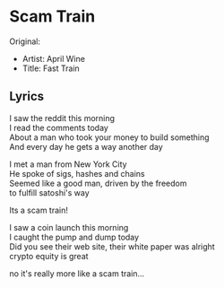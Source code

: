 # Scam Train

Original:
- Artist: April Wine
- Title: Fast Train

## Lyrics

I saw the reddit this morning  
I read the comments today  
About a man who took your money to build something  
And every day he gets a way another day  
  
I met a man from New York City  
He spoke of sigs, hashes and chains  
Seemed like a good man, driven by the freedom  
to fulfill satoshi's way
  
Its a scam train!  
  
I saw a coin launch this morning  
I caught the pump and dump today  
Did you see their web site, their white paper was alright  
crypto equity is great  
  
no it's really more like a scam train...  
